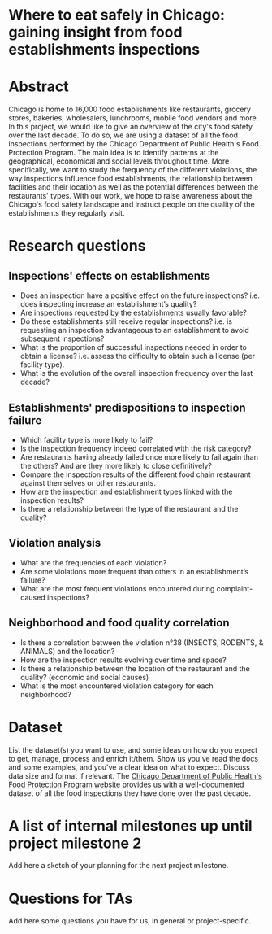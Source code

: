 # Where to eat safely in Chicago: gaining insight from food establishments inspections

# Abstract
Chicago is home to 16,000 food establishments like restaurants, grocery stores, bakeries, wholesalers, lunchrooms, mobile food vendors and more. In this project, we would like to give an overview of the city's food safety over the last decade. To do so, we are using a dataset of all the food inspections performed by the Chicago Department of Public Health's Food Protection Program. The main idea is to identify patterns at the geographical, economical and social levels throughout time. More specifically, we want to study the frequency of the different violations, the way inspections influence food establishments, the relationship between facilities and their location as well as the potential differences between the restaurants' types. With our work, we hope to raise awareness about the Chicago's food safety landscape and instruct people on the quality of the establishments they regularly visit.

# Research questions
## Inspections' effects on establishments
- Does an inspection have a positive effect on the future inspections? i.e. does inspecting increase an establishment’s quality?
- Are inspections requested by the establishments usually favorable?
- Do these establishments still receive regular inspections? i.e. is requesting an inspection advantageous to an establishment to avoid subsequent inspections?
- What is the proportion of successful inspections needed in order to obtain a license? i.e. assess the difficulty to obtain such a license (per facility type).
- What is the evolution of the overall inspection frequency over the last decade?

## Establishments' predispositions to inspection failure
- Which facility type is more likely to fail?
- Is the inspection frequency indeed correlated with the risk category?
- Are restaurants having already failed once more likely to fail again than the others? And are they more likely to close definitively?
- Compare the inspection results of the different food chain restaurant against themselves or other restaurants.
- How are the inspection and establishment types linked with the inspection results?
- Is there a relationship between the type of the restaurant and the quality?

## Violation analysis
- What are the frequencies of each violation?
- Are some violations more frequent than others in an establishment’s failure?
- What are the most frequent violations encountered during complaint-caused inspections?

## Neighborhood and food quality correlation
- Is there a correlation between the violation n°38 (INSECTS, RODENTS, & ANIMALS) and the location?
- How are the inspection results evolving over time and space?
- Is there a relationship between the location of the restaurant and the quality? (economic and social causes)
- What is the most encountered violation category for each neighborhood?

# Dataset
List the dataset(s) you want to use, and some ideas on how do you expect to get, manage, process and enrich it/them. Show us you've read the docs and some examples, and you've a clear idea on what to expect. Discuss data size and format if relevant.
The [Chicago Department of Public Health's Food Protection Program website](https://www.kaggle.com/chicago/chicago-food-inspections#food-inspections.csv) provides us with a well-documented dataset of all the food inspections they have done over the past decade.

# A list of internal milestones up until project milestone 2
Add here a sketch of your planning for the next project milestone.

# Questions for TAs
Add here some questions you have for us, in general or project-specific.
